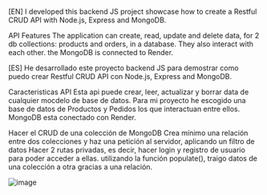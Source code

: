 [EN]
I developed this backend JS project showcase how to create a Restful CRUD API with Node.js, Express and MongoDB.

API Features
The application can create, read, update and delete data, for 2 db collections: products and orders, in a database. They also interact with each other. the MongoDB is connected to Render.

[ES]
He desarrollado este proyecto backend JS para demostrar como puedo crear Restful CRUD API con Node.js, Express and MongoDB.

Caracteristicas API
Esta api puede crear, leer, actualizar y borrar data de cualquier mocdelo de base de datos. Para mi proyecto he escogido una base de datos de Productos y Pedidos los que interactuan entre ellos. MongoDB esta conectado con Render.

Hacer el CRUD de una colección de MongoDB
Crea mínimo una relación entre dos colecciones y haz una petición al servidor, aplicando un filtro de
datos
Hacer 2 rutas privadas, es decir, hacer login y registro de usuario para poder acceder a ellas.  utilizando la función populate(), traigo datos de una colección a otra gracias a una relación.

![image](https://github.com/ba23-python/API_NodeJS_Project_Bilyana/assets/153090623/227f9ebc-9d2d-4932-b743-5c9674994542)

